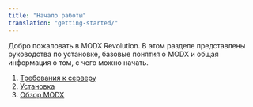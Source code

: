 ```yaml
---
title: "Начало работы"
translation: "getting-started/"
---
```


Добро пожаловать в MODX Revolution. В этом разделе представлены руководства по установке, базовые понятия о MODX и общая информация о том, с чего можно начать.

1. [Требования к серверу](getting-started/server-requirements)
2. [Установка](getting-started/installation)
3. [Обзор MODX](getting-started/what-is-modx)